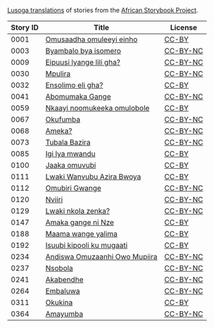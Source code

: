 [Lusoga translations](http://my.africanstorybook.org/language/lusoga) of stories from the [African Storybook Project](http://my.africanstorybook.org).

Story ID | Title | License
-------- | ----- | -------
0001 | [Omusaadha omuleeyi einho](http://africanstorybook.org/stories/omusaadha-omuleeyi-einho) | [CC-BY](https://creativecommons.org/licenses/by/3.0/)
0003 | [Byambalo bya isomero](http://africanstorybook.org/stories/byambalo-bya-isomero) | [CC-BY-NC](https://creativecommons.org/licenses/by-nc/3.0/)
0009 | [Eipuusi lyange lili gha?](http://africanstorybook.org/stories/eipuusi-lyange-lili-gha) | [CC-BY-NC](https://creativecommons.org/licenses/by-nc/3.0/)
0030 | [Mpulira](http://africanstorybook.org/stories/mpulira) | [CC-BY-NC](https://creativecommons.org/licenses/by-nc/3.0/)
0032 | [Ensolimo eli gha?](http://africanstorybook.org/stories/ensolimo-eli-gha) | [CC-BY](https://creativecommons.org/licenses/by/3.0/)
0041 | [Abomumaka Gange](http://africanstorybook.org/stories/abomumaka-gange) | [CC-BY-NC](https://creativecommons.org/licenses/by-nc/3.0/)
0059 | [Nkaayi noomukeeka omulobole](http://africanstorybook.org/stories/nkaayi-noomukeeka-omulobole) | [CC-BY](https://creativecommons.org/licenses/by/3.0/)
0067 | [Okufumba](http://africanstorybook.org/stories/okufumba) | [CC-BY-NC](https://creativecommons.org/licenses/by-nc/3.0/)
0068 | [Ameka?](http://africanstorybook.org/stories/ameka) | [CC-BY-NC](https://creativecommons.org/licenses/by-nc/3.0/)
0073 | [Tubala Bazira](http://africanstorybook.org/stories/tubala-bazira) | [CC-BY-NC](https://creativecommons.org/licenses/by-nc/3.0/)
0085 | [Igi lya mwandu](http://africanstorybook.org/stories/igi-lya-mwandu) | [CC-BY](https://creativecommons.org/licenses/by/3.0/)
0100 | [Jaaka omuvubi](http://africanstorybook.org/stories/jaaka-omuvubi) | [CC-BY](https://creativecommons.org/licenses/by/3.0/)
0111 | [Lwaki Wanvubu Azira Bwoya](http://africanstorybook.org/reader.php?id=20899&d=0&a=1) | [CC-BY](https://creativecommons.org/licenses/by/3.0/)
0112 | [Omubiri Gwange](http://africanstorybook.org/stories/omubiri-gwange-0) | [CC-BY-NC](https://creativecommons.org/licenses/by-nc/3.0/)
0120 | [Nviiri](http://africanstorybook.org/stories/nviiri) | [CC-BY-NC](https://creativecommons.org/licenses/by-nc/3.0/)
0129 | [Lwaki nkola zenka?](http://africanstorybook.org/stories/lwaki-nkola-zenka) | [CC-BY-NC](https://creativecommons.org/licenses/by-nc/3.0/)
0147 | [Amaka gange ni Nze](http://africanstorybook.org/stories/amaka-gange-ni-nze) | [CC-BY](https://creativecommons.org/licenses/by/3.0/)
0188 | [Maama wange yalima](http://africanstorybook.org/stories/maama-wange-yalima) | [CC-BY](https://creativecommons.org/licenses/by/3.0/)
0192 | [Isuubi kipooli ku mugaati](http://africanstorybook.org/stories/isuubi-kipooli-ku-mugaati) | [CC-BY](https://creativecommons.org/licenses/by/3.0/)
0234 | [Andiswa Omuzaanhi Owo Mupiira](http://africanstorybook.org/reader.php?id=21371&d=0&a=1) | [CC-BY-NC](https://creativecommons.org/licenses/by-nc/3.0/)
0237 | [Nsobola](http://africanstorybook.org/stories/nsobola) | [CC-BY-NC](https://creativecommons.org/licenses/by-nc/3.0/)
0241 | [Akabendhe](http://africanstorybook.org/stories/akabendhe) | [CC-BY-NC](https://creativecommons.org/licenses/by-nc/3.0/)
0264 | [Embaluwa](http://africanstorybook.org/stories/embaluwa) | [CC-BY-NC](https://creativecommons.org/licenses/by-nc/3.0/)
0311 | [Okukina](http://africanstorybook.org/stories/okukina) | [CC-BY](https://creativecommons.org/licenses/by/3.0/)
0364 | [Amayumba](http://africanstorybook.org/stories/amayumba) | [CC-BY-NC](https://creativecommons.org/licenses/by-nc/3.0/)
